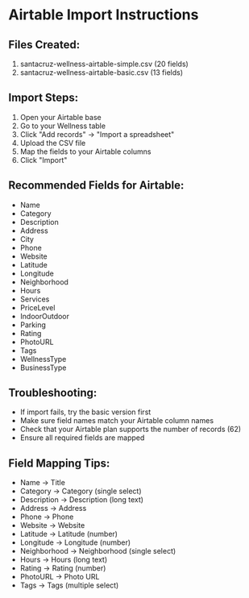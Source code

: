 
# Airtable Import Instructions

## Files Created:
1. santacruz-wellness-airtable-simple.csv (20 fields)
2. santacruz-wellness-airtable-basic.csv (13 fields)

## Import Steps:
1. Open your Airtable base
2. Go to your Wellness table
3. Click "Add records" → "Import a spreadsheet"
4. Upload the CSV file
5. Map the fields to your Airtable columns
6. Click "Import"

## Recommended Fields for Airtable:
- Name
- Category
- Description
- Address
- City
- Phone
- Website
- Latitude
- Longitude
- Neighborhood
- Hours
- Services
- PriceLevel
- IndoorOutdoor
- Parking
- Rating
- PhotoURL
- Tags
- WellnessType
- BusinessType

## Troubleshooting:
- If import fails, try the basic version first
- Make sure field names match your Airtable column names
- Check that your Airtable plan supports the number of records (62)
- Ensure all required fields are mapped

## Field Mapping Tips:
- Name → Title
- Category → Category (single select)
- Description → Description (long text)
- Address → Address
- Phone → Phone
- Website → Website
- Latitude → Latitude (number)
- Longitude → Longitude (number)
- Neighborhood → Neighborhood (single select)
- Hours → Hours (long text)
- Rating → Rating (number)
- PhotoURL → Photo URL
- Tags → Tags (multiple select)
